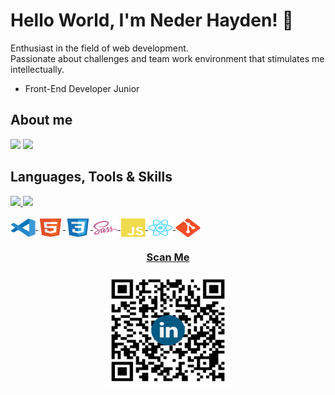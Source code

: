 # Hello World, I'm Neder Hayden! 👋

Enthusiast in the field of web development. <br /> 
Passionate about challenges and team work environment that stimulates me intellectually.

- Front-End Developer Junior

<!-- Social Networks -->
## About me
<div> 
  <a href="https://instagram.com/nederhayden" target="_blank">
    <img src="https://img.shields.io/badge/-Instagram-%23E4405F?style=for-the-badge&logo=instagram&logoColor=white"target="_blank"></a>
  <a href="https://www.linkedin.com/in/neder-hayden/" target="_blank">
    <img src="https://img.shields.io/badge/-LinkedIn-%230077B5?style=for-the-badge&logo=linkedin&logoColor=white" target="_blank"></a>
</div>

<!-- Skills -->
## Languages, Tools & Skills
<!-- Stats -->
<div align="start">
  <a href="https://github.com/nederhayden">
  <img height="190em" src="https://github-readme-stats.vercel.app/api?username=nederhayden&show_icons=true&theme=midnight-purple&include_all_commits=true&count_private=true"/>
  <img height="190em" src="https://github-readme-stats.vercel.app/api/top-langs/?username=nederhayden&layout=compact&langs_count=7&theme=midnight-purple"/>
</div>
  
<div align="start" style="display: inline_block"><br>
  <img align="center" alt="CSS" height="30" width="40" src="https://raw.githubusercontent.com/devicons/devicon/master/icons/vscode/vscode-original.svg">
  <img align="center" alt="HTML" height="30" width="40" src="https://raw.githubusercontent.com/devicons/devicon/master/icons/html5/html5-original.svg">
  <img align="center" alt="CSS" height="30" width="40" src="https://raw.githubusercontent.com/devicons/devicon/master/icons/css3/css3-original.svg">
  <img align="center" alt="CSS" height="30" width="40" src="https://raw.githubusercontent.com/devicons/devicon/master/icons/sass/sass-original.svg">
  <img align="center" alt="Js" height="30" width="40" src="https://raw.githubusercontent.com/devicons/devicon/master/icons/javascript/javascript-plain.svg">
  <img align="center" alt="React" height="30" width="40" src="https://raw.githubusercontent.com/devicons/devicon/master/icons/react/react-original.svg">  
  <img align="center" alt="CSS" height="30" width="40" src="https://raw.githubusercontent.com/devicons/devicon/master/icons/git/git-original.svg">
  <link rel="stylesheet" href="https://cdn.jsdelivr.net/gh/devicons/devicon@v2.14.0/devicon.min.css">
</div>
  
<h3 align="center">Scan Me</h3>
<div align="center">
  <img align="center" alt="CSS" height="180" width="200" src="https://raw.githubusercontent.com/nederhayden/nederhayden/e46643a7fa654d54ce26fa88b5d5572ed1982702/linkedin-qr-code.svg">
</div>




<!--
**nederhayden/nederhayden** is a ✨ _special_ ✨ repository because its `README.md` (this file) appears on your GitHub profile.

Here are some ideas to get you started:

- 🔭 I’m currently working on ...
- 🌱 I’m currently learning ...
- 👯 I’m looking to collaborate on ...
- 🤔 I’m looking for help with ...
- 💬 Ask me about ...
- 📫 How to reach me: ...
- 😄 Pronouns: ...
- ⚡ Fun fact: ...
-->
